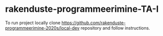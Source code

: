 # rakenduste-programmeerimine-TA-I

To run project locally clone https://github.com/rakenduste-programmeerimine-2020s/local-dev repository and follow instructions.
